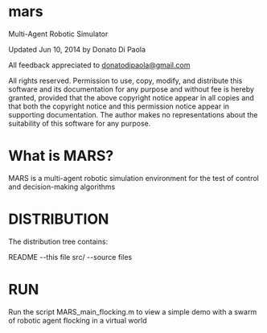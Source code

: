 mars
====

Multi-Agent Robotic Simulator

Updated Jun 10, 2014 by Donato Di Paola

All feedback appreciated to donatodipaola@gmail.com
 
All rights reserved. Permission to use, copy, modify, and distribute this software and its documentation for any purpose and without fee is hereby granted, provided that the above copyright notice appear in all copies and that both the copyright notice and this permission notice appear in supporting documentation. The author makes no representations about the suitability of this software for any purpose.


What is MARS?
================
MARS is a multi-agent robotic simulation environment for the test of control and decision-making algorithms 

DISTRIBUTION
================
The distribution tree contains: 

README
	--this file
src/ 
	--source files

RUN
============
Run the script MARS_main_flocking.m to view a simple demo with a swarm of robotic agent flocking in a virtual world

